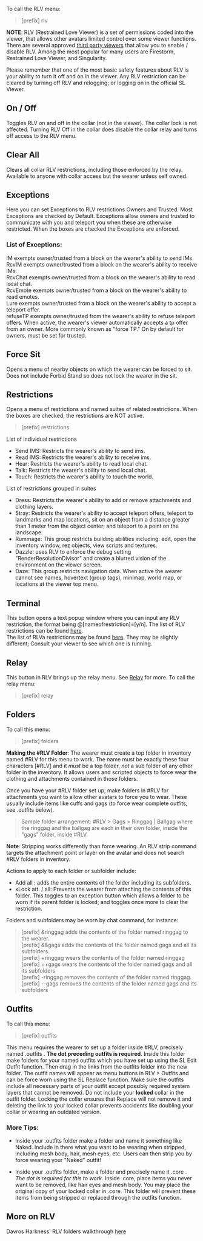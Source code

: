 To call the RLV menu:
>[prefix] rlv

**NOTE**: RLV (Restrained Love Viewer) is a set of permissions coded into the viewer, that allows other avatars limited control over some viewer functions.  There are several approved [third party viewers](http://wiki.secondlife.com/wiki/Third_Party_Viewer_Directory) that allow you to enable / disable RLV. Among the most popular for many users are Firestorm, Restrained Love Viewer, and Singularity.

Please remember that one of the most basic safety features about RLV is your ability to turn it off and on in the viewer.  Any RLV restriction can be cleared by turning off RLV and relogging; or logging on in the official SL Viewer.

## On / Off
Toggles RLV on and off in the collar (not in the viewer).  The collar lock is not affected. Turning RLV Off in the collar does disable the collar relay and turns off access to the RLV menu.

## Clear All
Clears all collar RLV restrictions, including those enforced by the relay.  Available to anyone with collar access but the wearer unless self owned.

## Exceptions

Here you can set Exceptions to RLV restrictions Owners and Trusted.  Most Exceptions are checked by Default.  Exceptions allow owners and trusted to communicate with you and teleport you when these are otherwise restricted.  When the boxes are checked the Exceptions are enforced.

### List of Exceptions:

IM exempts owner/trusted from a block on the wearer's ability to send IMs.  
RcvIM exempts owner/trusted from a block on the wearer's ability to receive IMs.  
RcvChat exempts owner/trusted from a block on the wearer's ability to read local chat.  
RcvEmote exempts owner/trusted from a block on the wearer's ability to read emotes.  
Lure exempts owner/trusted from a block on the wearer's ability to accept a teleport offer.  
refuseTP exempts owner/trusted from the wearer's ability to refuse teleport offers.  When active, the wearer's viewer automatically accepts a tp offer from an owner.  More commonly known as "force TP."  On by default for owners, must be set for trusted.

## Force Sit
Opens a menu of nearby objects on which the wearer can be forced to sit.  Does not include Forbid Stand so does not lock the wearer in the sit.

## Restrictions
Opens a menu of restrictions and named suites of related restrictions.  When the boxes are checked, the restrictions are NOT active.  
>[prefix] restrictions  

List of individual restrictions  
* Send IMS:  Restricts the wearer's ability to send ims.
* Read IMS:   Restricts the wearer's ability to receive ims.
* Hear:  Restricts the wearer's ability to read local chat.
* Talk: Restricts the wearer's ability to send local chat. 
* Touch:  Restricts the wearer's ability to touch the world.

List of restrictions grouped in suites
* Dress:  Restricts the wearer's ability to add or remove attachments and clothing layers.
* Stray: Restricts the wearer's ability to accept teleport offers, teleport to landmarks and map locations, sit on an object from a distance greater than 1 meter from the object center; and teleport to a  point on the landscape.
* Rummage: This group restricts building abilities including: edit, open the inventory window, rez objects, view scripts and textures.
* Dazzle: uses RLV to enforce the debug setting "RenderResolutionDivisor" and create a blurred vision of the environment on the viewer screen.
* Daze:  This group restricts navigation data.  When active the wearer cannot see names, hovertext (group tags), minimap, world map, or locations at the viewer top menu.

## Terminal
This button opens a text popup window where you can input any RLV restriction, the format being @[nameofrestriction]=[y/n].
The list of RLV restrictions can be found [here](http://wiki.secondlife.com/wiki/LSL_Protocol/RestrainedLoveAPI).  
The list of RLVa restrictions may be found [here](http://catznip.com/index.php/RLVa).  They may be slightly different; Consult your viewer to see which one is running.

## Relay
This button in RLV brings up the relay menu.  See [Relay](/docs/Relay) for more.
To call the relay menu:
>[prefix] relay

## Folders
To call this menu:
> [prefix] folders

**Making the #RLV Folder**: The wearer must create a top folder in inventory named #RLV for this menu to work. The name must be exactly these four characters [#RLV] and it *must* be a top folder, *not* a sub folder of any other folder in the inventory. It allows users and scripted objects to force wear the clothing and attachments contained in those folders.  

Once you have your #RLV folder set up, make folders in #RLV for attachments you want to allow other avatars to force you to wear.  These usually include items like cuffs and gags (to force wear complete outfits, see .outfits below). 

>Sample folder arrangement:  #RLV > Gags > Ringgag | Ballgag where the ringgag and the ballgag are each in their own folder, inside the "gags" folder, inside #RLV.

**Note**:  Stripping works differently than force wearing.  An RLV strip command targets the attachment point or layer on the avatar and does not search #RLV folders in inventory.  

Actions to apply to each folder or subfolder include:

* Add all : adds the entire contents of the folder including its subfolders.  
* xLock att. / all:  Prevents the wearer from attaching the contents of this folder.  This toggles to an exception button which allows a folder to be worn if its parent folder is locked; and toggles once more to clear the restriction.

Folders and subfolders may be worn by chat command, for instance:

>[prefix] &ringgag adds the contents of the folder named ringgag to the wearer.  
>[prefix] &&gags adds the contents of the folder named gags and all its subfolders.  
>[prefix] +ringgag wears the contents of the folder named ringgag  
>[prefix] ++gags wears the contents of the folder named gags and all its subfolders  
>[prefix] -ringgag removes the contents of the folder named ringgag.  
>[prefix] --gags removes the contents of the folder named gags and its subfolders  

## Outfits

To call this menu:
> [prefix] outfits

This menu requires the wearer to set up a folder inside #RLV, precisely named .outfits .  **The dot preceding outfits is required**.  Inside this folder make folders for your named outfits which you have set up using the SL Edit Outfit function. Then drag in the links from the outfits folder into the new folder.  The outfit names will appear as menu buttons in RLV > Outfits and can be force worn using the SL Replace function.  Make sure the outfits include all necessary parts of your outfit except possibly required system layers that cannot be removed.  Do not include your **locked** collar in the outfit folder.  Locking the collar ensures that Replace will not remove it and deleting the link to your locked collar prevents accidents like doubling your collar or wearing an outdated version.

### More Tips:

* Inside your .outfits folder make a folder and name it something like Naked.  Include in there what you want to be wearing when stripped, including mesh body, hair, mesh eyes, etc.  Users can then strip you by force wearing your "Naked" outfit!

* Inside your .outfits folder, make a folder and precisely name it .core . *The dot is required for this to work*.  Inside .core, place items you never want to be removed, like hair eyes and mesh body.  You may place the original copy of your locked collar in .core.  This folder will prevent these items from being stripped or replaced through the outfits function.

## More on RLV

Davros Harkness' RLV folders walkthrough [here](https://marketplace.secondlife.com/p/HYPNOSE-APHRODITE-OUTFIT/13944232)  

